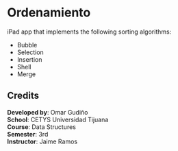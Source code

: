 # Ordenamiento

iPad app that implements the following sorting algorithms:

* Bubble
* Selection
* Insertion
* Shell
* Merge


## Credits

**Developed by**: Omar Gudiño  
**School**: CETYS Universidad Tijuana  
**Course**: Data Structures  
**Semester**: 3rd  
**Instructor**: Jaime Ramos
